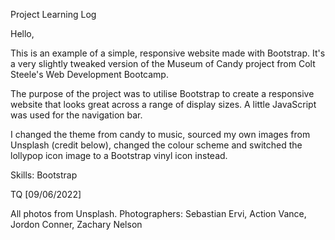 Project Learning Log 

Hello,

This is an example of a simple, responsive website made with Bootstrap. It's a very slightly tweaked version of the Museum of Candy project from Colt Steele's Web Development Bootcamp. 

The purpose of the project was to utilise Bootstrap to create a responsive website that looks great across a range of display sizes. A little JavaScript was used for the navigation bar. 

I changed the theme from candy to music, sourced my own images from Unsplash (credit below), changed the colour scheme and switched the lollypop icon image to a Bootstrap vinyl icon instead. 

Skills: Bootstrap

TQ [09/06/2022]

All photos from Unsplash. Photographers: Sebastian Ervi, Action Vance, Jordon Conner, Zachary Nelson